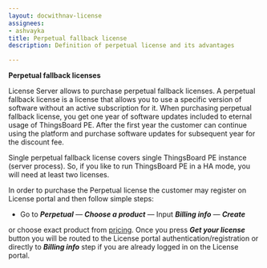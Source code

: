 ```yaml
---
layout: docwithnav-license
assignees:
- ashvayka
title: Perpetual fallback license
description: Definition of perpetual license and its advantages

---
```


**Perpetual fallback licenses**  
 
License Server allows to purchase perpetual fallback licenses. 
A perpetual fallback license is a license that allows you to use a specific version of software without an active subscription for it. 
When purchasing perpetual fallback license, you get one year of software updates included to eternal usage of ThingsBoard PE. After the first year the customer can continue using the platform and purchase software updates for subsequent year for the discount fee.

Single perpetual fallback license covers single ThingsBoard PE instance (server process). 
So, if you like to run ThingsBoard PE in a HA mode, you will need at least two licenses. 

In order to purchase the Perpetual license the customer may register on License portal and then follow simple steps: 
- Go to ***Perpetual*** — ***Choose a product*** — Input ***Billing info*** — ***Create***

or choose exact product from [pricing](/pricing/). Once you press ***Get your license*** button you will be routed to the License portal authentication/registration or directly to ***Billing info*** step if you are already logged in on the License portal.
